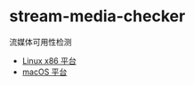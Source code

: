 # stream-media-checker
流媒体可用性检测

- [Linux x86 平台](https://raw.githubusercontent.com/deplives/stream-media-checker/main/netflix/netflix-linux)
- [macOS 平台](https://raw.githubusercontent.com/deplives/stream-media-checker/main/netflix/netflix-macos)
